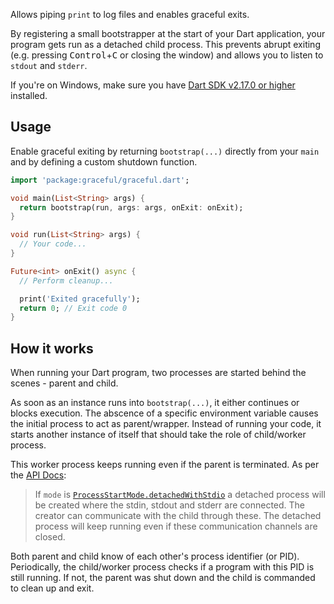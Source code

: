 Allows piping `print` to log files and enables graceful exits.

By registering a small bootstrapper at the start of your Dart application, your program gets run as a detached child process.
This prevents abrupt exiting (e.g. pressing <kbd>Control</kbd>+<kbd>C</kbd> or closing the window) and allows you to listen to `stdout` and `stderr`.

If you're on Windows, make sure you have [Dart SDK v2.17.0 or higher](https://github.com/dart-lang/sdk/commit/b6c5e52af6771762aa593b333fd1185f66674658) installed.

## Usage

Enable graceful exiting by returning `bootstrap(...)` directly from your `main` and by defining a custom shutdown function.

```dart
import 'package:graceful/graceful.dart';

void main(List<String> args) {
  return bootstrap(run, args: args, onExit: onExit);
}

void run(List<String> args) {
  // Your code...
}

Future<int> onExit() async {
  // Perform cleanup...

  print('Exited gracefully');
  return 0; // Exit code 0
}
```

## How it works

When running your Dart program, two processes are started behind the scenes - parent and child.

As soon as an instance runs into `bootstrap(...)`, it either continues or blocks execution. The abscence of a specific environment variable causes the initial process to act as parent/wrapper. Instead of running your code, it starts another instance of itself that should take the role of child/worker process.

This worker process keeps running even if the parent is terminated. As per the [API Docs](https://api.dart.dev/stable/dart-io/Process/start.html):

> If `mode` is [`ProcessStartMode.detachedWithStdio`](https://api.dart.dev/stable/dart-io/ProcessStartMode/detachedWithStdio-constant.html) a detached process will be created where the stdin, stdout and stderr are connected. The creator can communicate with the child through these. The detached process will keep running even if these communication channels are closed.

Both parent and child know of each other's process identifier (or PID). Periodically, the child/worker process checks if a program with this PID is still running. If not, the parent was shut down and the child is commanded to clean up and exit.